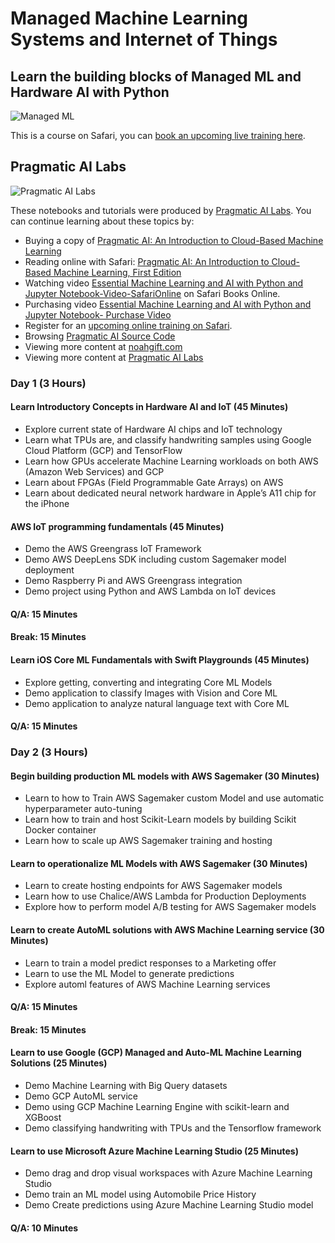 # Managed Machine Learning Systems and Internet of Things
## Learn the building blocks of Managed ML and Hardware AI with Python

![Managed ML](https://user-images.githubusercontent.com/58792/45260745-f10cf700-b3a3-11e8-9652-3eadfd177ff2.jpeg)

This is a course on Safari, you can [book an upcoming live training here](https://www.safaribooksonline.com/search/?query=noah%20gift).

## Pragmatic AI Labs
![Pragmatic AI Labs](https://paiml.com/images/logo_with_slogan_white_background.png)

These notebooks and tutorials were produced by [Pragmatic AI Labs](https://paiml.com/).  You can continue learning about these topics by:

*   Buying a copy of [Pragmatic AI: An Introduction to Cloud-Based Machine Learning](https://amzn.to/2LFLVEg)
*   Reading online with Safari:  [Pragmatic AI: An Introduction to Cloud-Based Machine Learning, First Edition](https://www.safaribooksonline.com/library/view/pragmatic-ai-an/9780134863924/)
*  Watching video [Essential Machine Learning and AI with Python and Jupyter Notebook-Video-SafariOnline](https://www.safaribooksonline.com/videos/essential-machine-learning/9780135261118) on Safari Books Online.
* Purchasing video [Essential Machine Learning and AI with Python and Jupyter Notebook- Purchase Video](http://www.informit.com/store/essential-machine-learning-and-ai-with-python-and-jupyter-9780135261095)
*   Register for an [upcoming online training on Safari](https://www.safaribooksonline.com/search/?query=noah%20gift).
*   Browsing [Pragmatic AI Source Code](https://github.com/noahgift/pragmaticai)
*   Viewing more content at [noahgift.com](https://noahgift.com/)
*   Viewing more content at [Pragmatic AI Labs](https://paiml.com/)

### Day 1 (3 Hours)
#### Learn Introductory Concepts in Hardware AI and IoT (45 Minutes)

-	Explore current state of Hardware AI chips and IoT technology
-	Learn what TPUs are, and classify handwriting samples using Google Cloud Platform (GCP) and TensorFlow
-	Learn how GPUs accelerate Machine Learning workloads on both AWS (Amazon Web Services) and GCP
-	Learn about FPGAs (Field Programmable Gate Arrays) on AWS
-	Learn about dedicated neural network hardware in Apple’s A11 chip for the iPhone

#### AWS IoT programming fundamentals (45 Minutes)

-	Demo the AWS Greengrass IoT Framework
-	Demo AWS DeepLens SDK including custom Sagemaker model deployment
-	Demo Raspberry Pi and AWS Greengrass integration
-	Demo project using Python and AWS Lambda on IoT devices
#### Q/A:  15 Minutes
#### Break:  15 Minutes

#### Learn iOS Core ML Fundamentals with Swift Playgrounds (45 Minutes)
-	Explore getting, converting and integrating Core ML Models
-	Demo application to classify Images with Vision and Core ML
-	Demo application to analyze natural language text with Core ML
#### Q/A:  15 Minutes

### Day 2 (3 Hours)
#### Begin building production ML models with AWS Sagemaker (30 Minutes)
-	Learn to how to Train AWS Sagemaker custom Model and use automatic hyperparameter auto-tuning
-	Learn how to train and host Scikit-Learn models by building Scikit Docker container
-	Learn how to scale up AWS Sagemaker training and hosting
#### Learn to operationalize ML Models with AWS Sagemaker (30 Minutes)
-	Learn to create hosting endpoints for AWS Sagemaker models
-	Learn how to use Chalice/AWS Lambda for Production Deployments
-	Explore how to perform model A/B testing for AWS Sagemaker models
#### Learn to create AutoML solutions with AWS Machine Learning service (30 Minutes)
-	Learn to train a model predict responses to a Marketing offer
-	Learn to use the ML Model to generate predictions
-	Explore automl features of AWS Machine Learning services
#### Q/A:  15 Minutes
#### Break:  15 Minutes

#### Learn to use Google (GCP) Managed and Auto-ML Machine Learning Solutions (25 Minutes)
-	Demo Machine Learning with Big Query datasets
-	Demo GCP AutoML service
-	Demo using GCP Machine Learning Engine with scikit-learn and XGBoost
-	Demo classifying handwriting with TPUs and the Tensorflow framework
#### Learn to use Microsoft Azure Machine Learning Studio (25 Minutes)
-	Demo drag and drop visual workspaces with Azure Machine Learning Studio
-	Demo train an ML model using Automobile Price History
-	Demo Create predictions using Azure Machine Learning Studio model
#### Q/A:  10 Minutes
